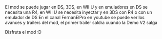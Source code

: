 El mod se puede jugar en DS, 3DS, en WII U y en emuladores 
en DS se necesita una R4, en WII U se necesita inyectar y en 3DS con R4 o con un emulador de DS
En el canal FernanElPro en youtube se puede ver los avances y trailers del mod, el primer trailer saldra cuando la Demo V2 salga



Disfruta el mod :D
